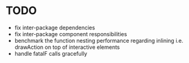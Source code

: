 # TODO 
- fix inter-package dependencies
- fix inter-package component responsibilities
- benchmark the function nesting performance regarding inlining i.e. drawAction on top of interactive elements
- handle fatalF calls gracefully